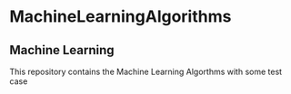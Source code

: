 # MachineLearningAlgorithms
## Machine Learning
This repository contains the Machine Learning Algorthms with some test case
